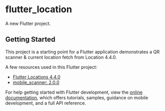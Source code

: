 # flutter_location

A new Flutter project.

## Getting Started

This project is a starting point for a Flutter application demonstrates a QR scanner & current location fetch from Location 4.4.0.

A few resources used in this Flutter project:

- [Flutter Locations 4.4.0](https://pub.dev/packages/location)
- [mobile_scanner: 2.0.0](https://pub.dev/packages/mobile_scanner)

For help getting started with Flutter development, view the
[online documentation](https://docs.flutter.dev/), which offers tutorials,
samples, guidance on mobile development, and a full API reference.
